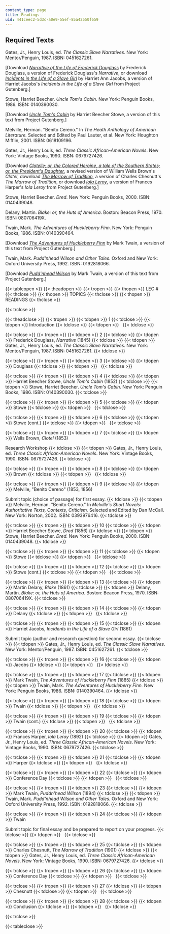 ```yaml
---
content_type: page
title: Readings
uid: 441ceec2-5d3c-a0e9-55ef-85a42550f659
---
```


Required Texts
--------------

Gates, Jr., Henry Louis, ed. _The Classic Slave Narratives_. New York: Mentor/Penguin, 1987. ISBN: 0451627261.

\[Download [_Narrative of the Life of Frederick Douglass_](http://www.gutenberg.org/etext/23) by Frederick Douglass, a version of Frederick Douglass's _Narrative_, or download [_Incidents in the Life of a Slave Girl_](http://www.gutenberg.org/etext/11030) by Harriet Ann Jacobs, a version of Harriet Jacobs's _Incidents in the Life of a Slave Girl_ from Project Gutenberg.\]

Stowe, Harriet Beecher. _Uncle Tom's Cabin_. New York: Penguin Books, 1986. ISBN: 0140390030.

\[Download [_Uncle Tom's Cabin_](http://www.gutenberg.org/etext/203) by Harriet Beecher Stowe, a version of this text from Project Gutenberg.\]

Melville, Herman. "Benito Cereno." In _The Heath Anthology of American Literature._ Selected and Edited by Paul Lauter, et al. New York: Houghton Mifflin, 2001. ISBN: 0618109196.

Gates, Jr., Henry Louis, ed. _Three Classic African-American Novels_. New York: Vintage Books, 1990. ISBN: 0679727426.

\[Download [_Clotelle; or, the Colored Heroine, a tale of the Southern States; or, the President's Daughter_](http://www.gutenberg.org/etext/241), a revised version of William Wells Brown's _Clotel_, download [_The Marrow of Tradition_](http://www.gutenberg.org/etext/11228), a version of Charles Chesnutt's _The Marrow of Tradition_, or download [_Iola Leroy_](http://www.gutenberg.org/etext/12352), a version of Frances Harper's _Iola Leroy_ from Project Gutenberg.\]

Stowe, Harriet Beecher. _Dred_. New York: Penguin Books, 2000. ISBN: 0140439048.

Delany, Martin. _Blake: or, the Huts of America_. Boston: Beacon Press, 1970. ISBN: 080706419X.

Twain, Mark. _The Adventures of Huckleberry Finn_. New York: Penguin Books, 1986. ISBN: 0140390464.

\[Download [_The Adventures of Huckleberry Finn_](http://www.gutenberg.org/etext/76) by Mark Twain, a version of this text from Project Gutenberg.\]

Twain, Mark. _Pudd'nhead Wilson and Other Tales_. Oxford and New York: Oxford University Press, 1992. ISBN: 0192818066.

\[Download [_Pudd'nhead Wilson_](http://www.gutenberg.org/etext/9035) by Mark Twain, a version of this text from Project Gutenberg.\]

{{< tableopen >}}
{{< theadopen >}}
{{< tropen >}}
{{< thopen >}}
LEC #
{{< thclose >}}
{{< thopen >}}
TOPICS
{{< thclose >}}
{{< thopen >}}
READINGS
{{< thclose >}}

{{< trclose >}}

{{< theadclose >}}
{{< tropen >}}
{{< tdopen >}}
1
{{< tdclose >}}
{{< tdopen >}}
Introduction
{{< tdclose >}}
{{< tdopen >}}
 
{{< tdclose >}}

{{< trclose >}}
{{< tropen >}}
{{< tdopen >}}
2
{{< tdclose >}}
{{< tdopen >}}
Frederick Douglass, _Narrative_ (1845)
{{< tdclose >}}
{{< tdopen >}}
Gates, Jr., Henry Louis, ed. _The Classic Slave Narratives_. New York: Mentor/Penguin, 1987. ISBN: 0451627261.
{{< tdclose >}}

{{< trclose >}}
{{< tropen >}}
{{< tdopen >}}
3
{{< tdclose >}}
{{< tdopen >}}
Douglass
{{< tdclose >}}
{{< tdopen >}}
 
{{< tdclose >}}

{{< trclose >}}
{{< tropen >}}
{{< tdopen >}}
4
{{< tdclose >}}
{{< tdopen >}}
Harriet Beecher Stowe, _Uncle Tom's Cabin_ (1852)
{{< tdclose >}}
{{< tdopen >}}
Stowe, Harriet Beecher. _Uncle Tom's Cabin_. New York: Penguin Books, 1986. ISBN: 0140390030.
{{< tdclose >}}

{{< trclose >}}
{{< tropen >}}
{{< tdopen >}}
5
{{< tdclose >}}
{{< tdopen >}}
Stowe
{{< tdclose >}}
{{< tdopen >}}
 
{{< tdclose >}}

{{< trclose >}}
{{< tropen >}}
{{< tdopen >}}
6
{{< tdclose >}}
{{< tdopen >}}
Stowe (cont.)
{{< tdclose >}}
{{< tdopen >}}
 
{{< tdclose >}}

{{< trclose >}}
{{< tropen >}}
{{< tdopen >}}
7
{{< tdclose >}}
{{< tdopen >}}
Wells Brown, _Clotel_ (1853)  
  
Research Workshop
{{< tdclose >}}
{{< tdopen >}}
Gates, Jr., Henry Louis, ed. _Three Classic African-American Novels_. New York: Vintage Books, 1990. ISBN: 0679727426.
{{< tdclose >}}

{{< trclose >}}
{{< tropen >}}
{{< tdopen >}}
8
{{< tdclose >}}
{{< tdopen >}}
Brown
{{< tdclose >}}
{{< tdopen >}}
 
{{< tdclose >}}

{{< trclose >}}
{{< tropen >}}
{{< tdopen >}}
9
{{< tdclose >}}
{{< tdopen >}}
Melville, "Benito Cereno" (1853, 1856)  
  
Submit topic (choice of passage) for first essay.
{{< tdclose >}}
{{< tdopen >}}
Melville, Herman. "Benito Cereno." In _Melville's Short Novels: Authoritative Texts, Contexts, Criticism._ Selected and Edited by Dan McCall. New York: Norton, 2002. ISBN: 0393976416.
{{< tdclose >}}

{{< trclose >}}
{{< tropen >}}
{{< tdopen >}}
10
{{< tdclose >}}
{{< tdopen >}}
Harriet Beecher Stowe, _Dred_ (1856)
{{< tdclose >}}
{{< tdopen >}}
Stowe, Harriet Beecher. _Dred._ New York: Penguin Books, 2000. ISBN: 0140439048.
{{< tdclose >}}

{{< trclose >}}
{{< tropen >}}
{{< tdopen >}}
11
{{< tdclose >}}
{{< tdopen >}}
Stowe
{{< tdclose >}}
{{< tdopen >}}
 
{{< tdclose >}}

{{< trclose >}}
{{< tropen >}}
{{< tdopen >}}
12
{{< tdclose >}}
{{< tdopen >}}
Stowe (cont.)
{{< tdclose >}}
{{< tdopen >}}
 
{{< tdclose >}}

{{< trclose >}}
{{< tropen >}}
{{< tdopen >}}
13
{{< tdclose >}}
{{< tdopen >}}
Martin Delany, _Blake_ (1861)
{{< tdclose >}}
{{< tdopen >}}
Delany, Martin. _Blake: or, the Huts of America._ Boston: Beacon Press, 1970. ISBN: 080706419X.
{{< tdclose >}}

{{< trclose >}}
{{< tropen >}}
{{< tdopen >}}
14
{{< tdclose >}}
{{< tdopen >}}
Delany
{{< tdclose >}}
{{< tdopen >}}
 
{{< tdclose >}}

{{< trclose >}}
{{< tropen >}}
{{< tdopen >}}
15
{{< tdclose >}}
{{< tdopen >}}
Harriet Jacobs, _Incidents in the Life of a Slave_ _Girl_ (1861)  
  
Submit topic (author and research question) for second essay.
{{< tdclose >}}
{{< tdopen >}}
Gates, Jr., Henry Louis, ed. _The Classic Slave Narratives_. New York: Mentor/Penguin, 1987. ISBN: 0451627261.
{{< tdclose >}}

{{< trclose >}}
{{< tropen >}}
{{< tdopen >}}
16
{{< tdclose >}}
{{< tdopen >}}
Jacobs
{{< tdclose >}}
{{< tdopen >}}
 
{{< tdclose >}}

{{< trclose >}}
{{< tropen >}}
{{< tdopen >}}
17
{{< tdclose >}}
{{< tdopen >}}
Mark Twain, _The Adventures of Huckleberry_ _Finn_ (1885)
{{< tdclose >}}
{{< tdopen >}}
Twain, Mark. _The Adventures of Huckleberry Finn._ New York: Penguin Books, 1986. ISBN: 0140390464.
{{< tdclose >}}

{{< trclose >}}
{{< tropen >}}
{{< tdopen >}}
18
{{< tdclose >}}
{{< tdopen >}}
Twain
{{< tdclose >}}
{{< tdopen >}}
 
{{< tdclose >}}

{{< trclose >}}
{{< tropen >}}
{{< tdopen >}}
19
{{< tdclose >}}
{{< tdopen >}}
Twain (cont.)
{{< tdclose >}}
{{< tdopen >}}
 
{{< tdclose >}}

{{< trclose >}}
{{< tropen >}}
{{< tdopen >}}
20
{{< tdclose >}}
{{< tdopen >}}
Frances Harper, _Iola Leroy_ (1892)
{{< tdclose >}}
{{< tdopen >}}
Gates, Jr., Henry Louis, ed. _Three Classic African-American Novels_. New York: Vintage Books, 1990. ISBN: 0679727426.
{{< tdclose >}}

{{< trclose >}}
{{< tropen >}}
{{< tdopen >}}
21
{{< tdclose >}}
{{< tdopen >}}
Harper
{{< tdclose >}}
{{< tdopen >}}
 
{{< tdclose >}}

{{< trclose >}}
{{< tropen >}}
{{< tdopen >}}
22
{{< tdclose >}}
{{< tdopen >}}
Conference Day
{{< tdclose >}}
{{< tdopen >}}
 
{{< tdclose >}}

{{< trclose >}}
{{< tropen >}}
{{< tdopen >}}
23
{{< tdclose >}}
{{< tdopen >}}
Mark Twain, _Puddn'head Wilson_ (1894)
{{< tdclose >}}
{{< tdopen >}}
Twain, Mark. _Pudd'nhead Wilson and Other Tales._ Oxford and New York: Oxford University Press, 1992. ISBN: 0192818066.
{{< tdclose >}}

{{< trclose >}}
{{< tropen >}}
{{< tdopen >}}
24
{{< tdclose >}}
{{< tdopen >}}
Twain  
  
Submit topic for final essay and be prepared to report on your progress.
{{< tdclose >}}
{{< tdopen >}}
 
{{< tdclose >}}

{{< trclose >}}
{{< tropen >}}
{{< tdopen >}}
25
{{< tdclose >}}
{{< tdopen >}}
Charles Chesnutt, _The Marrow of Tradition_ (1901)
{{< tdclose >}}
{{< tdopen >}}
Gates, Jr., Henry Louis, ed. _Three Classic African-American Novels_. New York: Vintage Books, 1990. ISBN: 0679727426.
{{< tdclose >}}

{{< trclose >}}
{{< tropen >}}
{{< tdopen >}}
26
{{< tdclose >}}
{{< tdopen >}}
Conference Day
{{< tdclose >}}
{{< tdopen >}}
 
{{< tdclose >}}

{{< trclose >}}
{{< tropen >}}
{{< tdopen >}}
27
{{< tdclose >}}
{{< tdopen >}}
Chesnutt
{{< tdclose >}}
{{< tdopen >}}
 
{{< tdclose >}}

{{< trclose >}}
{{< tropen >}}
{{< tdopen >}}
28
{{< tdclose >}}
{{< tdopen >}}
Conclusion
{{< tdclose >}}
{{< tdopen >}}
 
{{< tdclose >}}

{{< trclose >}}

{{< tableclose >}}